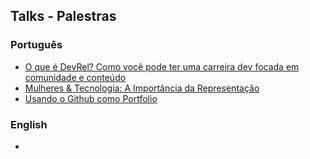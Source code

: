 ## Talks - Palestras
### Português
- [O que é DevRel? Como você pode ter uma carreira dev focada em comunidade e conteúdo](talks/palestras/devrel.md)
- [Mulheres & Tecnologia: A Importância da Representação](talks/palestras/mulheres-tech.md)
- [Usando o Github como Portfolio](talks/palestras/github-portfolio.md)

### English
- 



